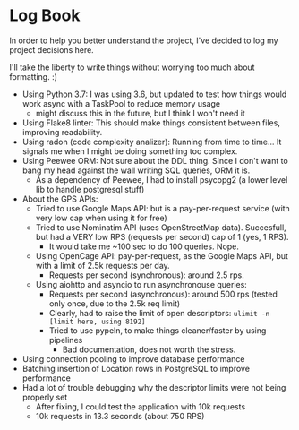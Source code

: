 # Log Book

In order to help you better understand the project, I've decided to log my project decisions here.

I'll take the liberty to write things without worrying too much about formatting. :)

- Using Python 3.7: I was using 3.6, but updated to test how things would work async with a TaskPool to reduce memory usage
  - might discuss this in the future, but I think I won't need it
- Using Flake8 linter: This should make things consistent between files, improving readability.
- Using radon (code complexity analizer): Running from time to time... It signals me when I might be doing something too complex.
- Using Peewee ORM: Not sure about the DDL thing. Since I don't want to bang my head against the wall writing SQL queries, ORM it is.
  - As a dependency of Peewee, I had to install psycopg2 (a lower level lib to handle postgresql stuff)
- About the GPS APIs:
  - Tried to use Google Maps API: but is a pay-per-request service (with very low cap when using it for free)
  - Tried to use Nominatim API (uses OpenStreetMap data). Succesfull, but had a VERY low RPS (requests per second) cap of 1 (yes, 1 RPS).
    - It would take me ~100 sec to do 100 queries. Nope.
  - Using OpenCage API: pay-per-request, as the Google Maps API, but with a limit of 2.5k requests per day.
    - Requests per second (synchronous): around 2.5 rps.
  - Using aiohttp and asyncio to run asynchronouse queries:
    - Requests per second (asynchronous): around 500 rps (tested only once, due to the 2.5k req limit)
    - Clearly, had to raise the limit of open descriptors: `ulimit -n [limit here, using 8192]`
    - Tried to use pypeln, to make things cleaner/faster by using pipelines
      - Bad documentation, does not worth the stress.
- Using connection pooling to improve database performance
- Batching insertion of Location rows in PostgreSQL to improve performance
- Had a lot of trouble debugging why the descriptor limits were not being properly set
  - After fixing, I could test the application with 10k requests
  - 10k requests in 13.3 seconds (about 750 RPS)